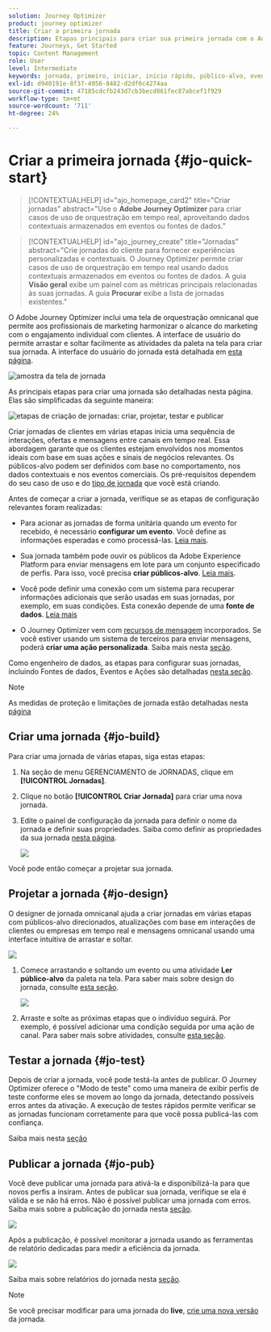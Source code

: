 ```yaml
---
solution: Journey Optimizer
product: journey optimizer
title: Criar a primeira jornada
description: Etapas principais para criar sua primeira jornada com o Adobe Journey Optimizer
feature: Journeys, Get Started
topic: Content Management
role: User
level: Intermediate
keywords: jornada, primeiro, iniciar, início rápido, público-alvo, evento, ação
exl-id: d940191e-8f37-4956-8482-d2df0c4274aa
source-git-commit: 47185cdcfb243d7cb3becd861fec87abcef1f929
workflow-type: tm+mt
source-wordcount: '711'
ht-degree: 24%

---
```


# Criar a primeira jornada {#jo-quick-start}

>[!CONTEXTUALHELP]
>id="ajo_homepage_card2"
>title="Criar jornadas"
>abstract="Use o **Adobe Journey Optimizer** para criar casos de uso de orquestração em tempo real, aproveitando dados contextuais armazenados em eventos ou fontes de dados."

>[!CONTEXTUALHELP]
>id="ajo_journey_create"
>title="Jornadas"
>abstract="Crie jornadas do cliente para fornecer experiências personalizadas e contextuais. O Journey Optimizer permite criar casos de uso de orquestração em tempo real usando dados contextuais armazenados em eventos ou fontes de dados. A guia **Visão geral** exibe um painel com as métricas principais relacionadas às suas jornadas. A guia **Procurar** exibe a lista de jornadas existentes."

O Adobe Journey Optimizer inclui uma tela de orquestração omnicanal que permite aos profissionais de marketing harmonizar o alcance do marketing com o engajamento individual com clientes. A interface de usuário do permite arrastar e soltar facilmente as atividades da paleta na tela para criar sua jornada. A interface do usuário do jornada está detalhada em [esta página](journey-ui.md).

![amostra da tela de jornada](assets/journey38.png)


As principais etapas para criar uma jornada são detalhadas nesta página. Elas são simplificadas da seguinte maneira:

![etapas de criação de jornadas: criar, projetar, testar e publicar](assets/journey-creation-process.png)


Criar jornadas de clientes em várias etapas inicia uma sequência de interações, ofertas e mensagens entre canais em tempo real. Essa abordagem garante que os clientes estejam envolvidos nos momentos ideais com base em suas ações e sinais de negócios relevantes. Os públicos-alvo podem ser definidos com base no comportamento, nos dados contextuais e nos eventos comerciais. Os pré-requisitos dependem do seu caso de uso e do [tipo de jornada](entry-management.md#types-of-journeys) que você está criando.

Antes de começar a criar a jornada, verifique se as etapas de configuração relevantes foram realizadas:

* Para acionar as jornadas de forma unitária quando um evento for recebido, é necessário **configurar um evento**. Você define as informações esperadas e como processá-las. [Leia mais](../event/about-events.md).

<!--   ![](assets/jo-event7bis.png)  -->

* Sua jornada também pode ouvir os públicos da Adobe Experience Platform para enviar mensagens em lote para um conjunto especificado de perfis. Para isso, você precisa **criar públicos-alvo**. [Leia mais](../audience/about-audiences.md).

<!--   ![](assets/segment2.png)  -->

* Você pode definir uma conexão com um sistema para recuperar informações adicionais que serão usadas em suas jornadas, por exemplo, em suas condições. Esta conexão depende de uma **fonte de dados**. [Leia mais](../datasource/about-data-sources.md)

<!--   ![](assets/jo-datasource.png)  -->

* O Journey Optimizer vem com [recursos de mensagem](../building-journeys/journeys-message.md) incorporados. Se você estiver usando um sistema de terceiros para enviar mensagens, poderá **criar uma ação personalizada**. Saiba mais nesta [seção](../action/action.md).

<!--    ![](assets/custom2.png)  -->


Como engenheiro de dados, as etapas para configurar suas jornadas, incluindo Fontes de dados, Eventos e Ações são detalhadas [nesta seção](../configuration/about-data-sources-events-actions.md).


>[!NOTE]
>
>As medidas de proteção e limitações de jornada estão detalhadas nesta [página](../start/guardrails.md)

## Criar uma jornada {#jo-build}

Para criar uma jornada de várias etapas, siga estas etapas:

1. Na seção de menu GERENCIAMENTO de JORNADAS, clique em **[!UICONTROL Jornadas]**.

1. Clique no botão **[!UICONTROL Criar Jornada]** para criar uma nova jornada.

1. Edite o painel de configuração da jornada para definir o nome da jornada e definir suas propriedades. Saiba como definir as propriedades da sua jornada [nesta página](journey-properties.md).

   ![](assets/jo-properties.png)

Você pode então começar a projetar sua jornada.

## Projetar a jornada {#jo-design}

O designer de jornada omnicanal ajuda a criar jornadas em várias etapas com públicos-alvo direcionados, atualizações com base em interações de clientes ou empresas em tempo real e mensagens omnicanal usando uma interface intuitiva de arrastar e soltar.

![](assets/journey38.png)

1. Comece arrastando e soltando um evento ou uma atividade **Ler público-alvo** da paleta na tela. Para saber mais sobre design do jornada, consulte [esta seção](using-the-journey-designer.md).

   ![](assets/read-segment.png)

1. Arraste e solte as próximas etapas que o indivíduo seguirá. Por exemplo, é possível adicionar uma condição seguida por uma ação de canal. Para saber mais sobre atividades, consulte [esta seção](about-journey-activities.md).

## Testar a jornada {#jo-test}

Depois de criar a jornada, você pode testá-la antes de publicar. O Journey Optimizer oferece o &quot;Modo de teste&quot; como uma maneira de exibir perfis de teste conforme eles se movem ao longo da jornada, detectando possíveis erros antes da ativação. A execução de testes rápidos permite verificar se as jornadas funcionam corretamente para que você possa publicá-las com confiança.

Saiba mais nesta [seção](testing-the-journey.md)

## Publicar a jornada {#jo-pub}

Você deve publicar uma jornada para ativá-la e disponibilizá-la para que novos perfis a insiram. Antes de publicar sua jornada, verifique se ela é válida e se não há erros. Não é possível publicar uma jornada com erros. Saiba mais sobre a publicação do jornada nesta [seção](publishing-the-journey.md).

![](assets/jo-journeyuc2_32bis.png)

Após a publicação, é possível monitorar a jornada usando as ferramentas de relatório dedicadas para medir a eficiência da jornada.

![](assets/jo-dynamic_report_journey_12.png)

Saiba mais sobre relatórios do jornada nesta [seção](../reports/live-report.md).

>[!NOTE]
>
>Se você precisar modificar para uma jornada do **live**, [crie uma nova versão](journey-ui.md#journey-versions) da jornada.
